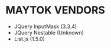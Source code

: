 MAYTOK VENDORS
==============

- JQuery InputMask (3.3.4)
- JQuery Nestable (Unknown)
- List.js (1.5.0)


